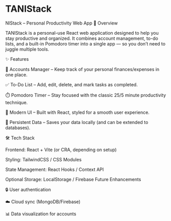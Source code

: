 # TANIStack
NlStack – Personal Productivity Web App
🚀 Overview

TANlStack is a personal-use React web application designed to help you stay productive and organized.
It combines account management, to-do lists, and a built-in Pomodoro timer into a single app — so you don’t need to juggle multiple tools.

✨ Features

📒 Accounts Manager – Keep track of your personal finances/expenses in one place.

✅ To-Do List – Add, edit, delete, and mark tasks as completed.

⏱️ Pomodoro Timer – Stay focused with the classic 25/5 minute productivity technique.

🎨 Modern UI – Built with React, styled for a smooth user experience.

💾 Persistent Data – Saves your data locally (and can be extended to databases).

🛠️ Tech Stack

Frontend: React + Vite (or CRA, depending on setup)

Styling: TailwindCSS / CSS Modules

State Management: React Hooks / Context API

Optional Storage: LocalStorage / Firebase
Future Enhancements

🔒 User authentication

☁️ Cloud sync (MongoDB/Firebase)

📊 Data visualization for accounts
